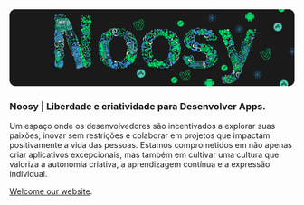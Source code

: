 <img src="./profile/banner/noosy-banner.svg">

### Noosy | Liberdade e criatividade para Desenvolver Apps.

<p>Um espaço onde os desenvolvedores são incentivados a explorar suas paixões, inovar sem restrições e colaborar em projetos que impactam positivamente a vida das pessoas. Estamos comprometidos em não apenas criar aplicativos excepcionais, mas também em cultivar uma cultura que valoriza a autonomia criativa, a aprendizagem contínua e a expressão individual.</p>

[Welcome our website](https://noosy.app).
